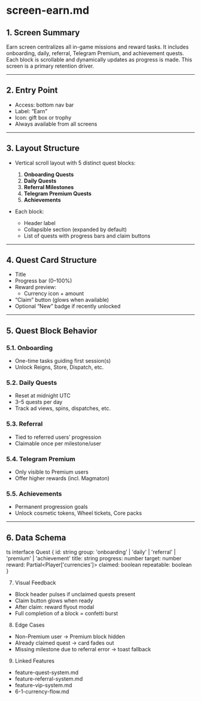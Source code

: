 # screen-earn.md

## 1. Screen Summary
Earn screen centralizes all in-game missions and reward tasks. It includes onboarding, daily, referral, Telegram Premium, and achievement quests. Each block is scrollable and dynamically updates as progress is made. This screen is a primary retention driver.

---

## 2. Entry Point
- Access: bottom nav bar
- Label: “Earn”
- Icon: gift box or trophy
- Always available from all screens

---

## 3. Layout Structure
- Vertical scroll layout with 5 distinct quest blocks:
  1. **Onboarding Quests**
  2. **Daily Quests**
  3. **Referral Milestones**
  4. **Telegram Premium Quests**
  5. **Achievements**

- Each block:
  - Header label
  - Collapsible section (expanded by default)
  - List of quests with progress bars and claim buttons

---

## 4. Quest Card Structure
- Title
- Progress bar (0–100%)
- Reward preview:
  - Currency icon + amount
- “Claim” button (glows when available)
- Optional “New” badge if recently unlocked

---

## 5. Quest Block Behavior
### 5.1. Onboarding
- One-time tasks guiding first session(s)
- Unlock Reigns, Store, Dispatch, etc.

### 5.2. Daily Quests
- Reset at midnight UTC
- 3–5 quests per day
- Track ad views, spins, dispatches, etc.

### 5.3. Referral
- Tied to referred users’ progression
- Claimable once per milestone/user

### 5.4. Telegram Premium
- Only visible to Premium users
- Offer higher rewards (incl. Magmaton)

### 5.5. Achievements
- Permanent progression goals
- Unlock cosmetic tokens, Wheel tickets, Core packs

---

## 6. Data Schema

ts
interface Quest {
  id: string
  group: 'onboarding' | 'daily' | 'referral' | 'premium' | 'achievement'
  title: string
  progress: number
  target: number
  reward: Partial<Player['currencies']>
  claimed: boolean
  repeatable: boolean
}

7. Visual Feedback
- Block header pulses if unclaimed quests present
- Claim button glows when ready
- After claim: reward flyout modal
- Full completion of a block = confetti burst

8. Edge Cases
- Non-Premium user → Premium block hidden
- Already claimed quest → card fades out
- Missing milestone due to referral error → toast fallback

9. Linked Features
- feature-quest-system.md
- feature-referral-system.md
- feature-vip-system.md
- 6-1-currency-flow.md
